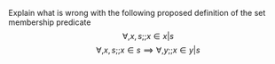 Explain what is wrong with the following proposed definition of the set
membership predicate <br>
$$ {\forall,x,s;;} x \in {x|s} $$ $$ {\forall,x,s;;} x \in s \implies {\forall,y;;} x \in {y|s} $$
